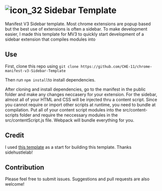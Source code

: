 
# ![icon_32](https://user-images.githubusercontent.com/57516026/186784204-13ae3b03-bde1-4fe1-b08c-87b0ce3034e8.png) Sidebar Template
Manifest V3 Sidebar template. Most chrome extensions are popup based but the best use of extensions is often a sidebar. To make development easier, I made this template for MV3 to quickly start development of a sidebar extension that compiles modules into 

## Use 
First, clone this repo using ```git clone https://github.com/CHE-11/chrome-manifest-v3-Sidebar-Template```

Then run ```npm install```to install dependencies.

After cloning and install dependencies, go to the manifest in the public folder and make any changes neccasery for your extension. For the sidebar, almost all of your HTML and CSS will be injected thru a content script. Since you cannot require or import other scripts at runtime, you need to bundle at compilation. Put all of your content script modules into the src/content-scripts folder and require the neccessary modules in the src/contentScript.js file. Webpack will bundle everything for you. 

## Credit
I used [this template](https://github.com/sidehustlelab/chrome-manifest-v3-webpack-hotreload-template) as a start for building this template. Thanks sidehustlelab!

## Contribution
Please feel free to submit issues. Suggestions and pull requests are also welcome!
